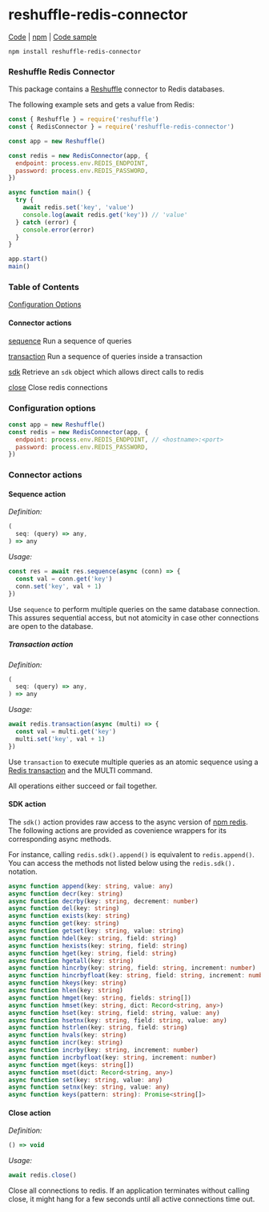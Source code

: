 # reshuffle-redis-connector

[Code](https://github.com/reshufflehq/reshuffle-redis-connector) |
[npm](https://www.npmjs.com/package/reshuffle-redis-connector) |
[Code sample](https://github.com/reshufflehq/reshuffle-redis-connector/examples)

`npm install reshuffle-redis-connector`

### Reshuffle Redis Connector

This package contains a [Reshuffle](https://github.com/reshufflehq/reshuffle)
connector to Redis databases.

The following example sets and gets a value from Redis:

```js
const { Reshuffle } = require('reshuffle')
const { RedisConnector } = require('reshuffle-redis-connector')

const app = new Reshuffle()

const redis = new RedisConnector(app, {
  endpoint: process.env.REDIS_ENDPOINT,
  password: process.env.REDIS_PASSWORD,
})

async function main() {
  try {
    await redis.set('key', 'value')
    console.log(await redis.get('key')) // 'value'
  } catch (error) {
    console.error(error)
  }   
}

app.start()
main()
```

### Table of Contents

[Configuration Options](#configuration)

#### Connector actions

[sequence](#sequence) Run a sequence of queries

[transaction](#transaction) Run a sequence of queries inside a transaction

[sdk](#sdk) Retrieve an `sdk` object which allows direct calls to redis

[close](#close) Close redis connections

### <a name="configuration"></a> Configuration options

```js
const app = new Reshuffle()
const redis = new RedisConnector(app, {
  endpoint: process.env.REDIS_ENDPOINT, // <hostname>:<port>
  password: process.env.REDIS_PASSWORD,
})
```

### Connector actions

#### <a name="sequence"></a> Sequence action

_Definition:_
```js
(
  seq: (query) => any,
) => any
```

_Usage:_

```js
const res = await res.sequence(async (conn) => {
  const val = conn.get('key')
  conn.set('key', val + 1)
})
```

Use `sequence` to perform multiple queries on the same database connection.
This assures sequential access, but not atomicity in case other connections
are open to the database.

##### <a name="transaction"></a> Transaction action

_Definition:_
```js
(
  seq: (query) => any,
) => any
```

_Usage:_

```js
await redis.transaction(async (multi) => {
  const val = multi.get('key')
  multi.set('key', val + 1)
})
```

Use `transaction` to execute multiple queries as an atomic sequence using a
[Redis transaction](https://redis.io/topics/transactions) and the MULTI
command. 

All operations either succeed or fail together.

#### <a name="sdk"></a> SDK action

The `sdk()` action provides raw access to the async version of [npm redis](https://www.npmjs.com/package/redis). The following actions are provided
as covenience wrappers for its corresponding async methods. 

For instance, calling `redis.sdk().append()` is equivalent to `redis.append()`. You can
access the methods not listed below using the `redis.sdk().` notation.

```ts
async function append(key: string, value: any)
async function decr(key: string)
async function decrby(key: string, decrement: number)
async function del(key: string)
async function exists(key: string)
async function get(key: string)
async function getset(key: string, value: string)
async function hdel(key: string, field: string)
async function hexists(key: string, field: string)
async function hget(key: string, field: string)
async function hgetall(key: string)
async function hincrby(key: string, field: string, increment: number)
async function hincrbyfloat(key: string, field: string, increment: number)
async function hkeys(key: string)
async function hlen(key: string)
async function hmget(key: string, fields: string[])
async function hmset(key: string, dict: Record<string, any>)
async function hset(key: string, field: string, value: any)
async function hsetnx(key: string, field: string, value: any)
async function hstrlen(key: string, field: string)
async function hvals(key: string)
async function incr(key: string)
async function incrby(key: string, increment: number)
async function incrbyfloat(key: string, increment: number)
async function mget(keys: string[])
async function mset(dict: Record<string, any>)
async function set(key: string, value: any)
async function setnx(key: string, value: any)
async function keys(pattern: string): Promise<string[]>
```

#### <a name="close"></a> Close action

_Definition:_

```ts
() => void
```

_Usage:_

```js
await redis.close()
```

Close all connections to redis. If an application terminates without
calling close, it might hang for a few seconds until all active connections
time out.

